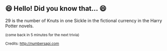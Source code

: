 ## 😄 Hello! Did you know that... 😄
29 is the number of Knuts in one Sickle in the fictional currency in the Harry Potter novels.

<sup>(come back in 5 minutes for the next trivia)</sup>


<sup>Credits: http://numbersapi.com</sup>
